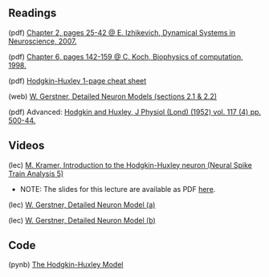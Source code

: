 ## Readings

(pdf)	[Chapter 2, pages 25-42 @ E. Izhikevich, Dynamical Systems in Neuroscience, 2007.](https://github.com/Mark-Kramer/BU-MA665-MA666/blob/master/Week-3%20Hodgkin-Huxley/Reading/Izhikevich%20Chapter%202.pdf)

(pdf)	[Chapter 6, pages 142-159 @ C. Koch, Biophysics of computation, 1998.](https://github.com/Mark-Kramer/BU-MA665-MA666/blob/master/Week-3%20Hodgkin-Huxley/Reading/Koch%20Chapter%206.pdf)

(pdf)	[Hodgkin-Huxley 1-page cheat sheet](https://github.com/Mark-Kramer/BU-MA665-MA666/blob/master/Week-3%20Hodgkin-Huxley/Reading/Hodgkin-Huxley%20Cheat%20Sheet.pdf)

(web)	[W. Gerstner, Detailed Neuron Models (sections 2.1 & 2.2)](http://lcn.epfl.ch/~gerstner/SPNM/node12.html)

(pdf)	Advanced: [Hodgkin and Huxley, J Physiol (Lond) (1952) vol. 117 (4) pp. 500-44.](https://github.com/Mark-Kramer/BU-MA665-MA666/blob/master/Week-3%20Hodgkin-Huxley/Reading/Hodgking%20and%20Huxley%20J%20Physiol%201952.pdf)

## Videos

(lec) <a href="https://www.samsi.info/news-and-media/27-jul-drs-m-kramer-and-u-eden-samsi/">M. Kramer, Introduction to the Hodgkin-Huxley neuron (Neural Spike Train Analysis 5)</a>

- NOTE: The slides for this lecture are available as PDF [here](https://github.com/Mark-Kramer/BU-MA665-MA666/blob/master/Week-3%20Hodgkin-Huxley/Reading/Kramer_Slides_SAMSI_Lecture_2.pdf).

(lec) <a href="http://klewel.com/conferences/epfl-neural-networks/index.php?talkID=4">W. Gerstner, Detailed Neuron Model (a)</a>

(lec) <a href="http://klewel.com/conferences/epfl-neural-networks/index.php?talkID=5">W. Gerstner, Detailed Neuron Model (b)</a>

## Code

(pynb)  [The Hodgkin-Huxley Model](https://github.com/Mark-Kramer/Case-Studies-Python/tree/master/beta%20versions/Hodgkin%20Huxley%20Model)

